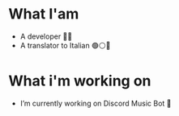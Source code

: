 # What I'am 
- A developer 🐱‍💻
- A translator to Italian 🟢⚪🔴

# What i'm working on
-  I’m currently working on Discord Music Bot 🤖
